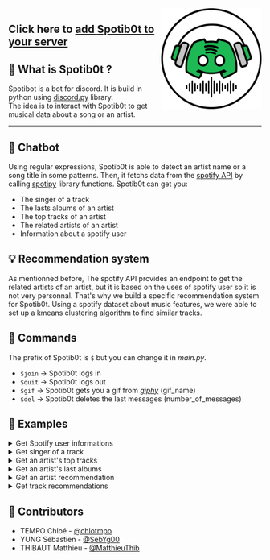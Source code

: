 <img src="https://github.com/MatthieuThib/Spotib0t/blob/main/Logos/Spotib0t_light.png?raw=true" width="200" align="right"/>

## Click here to [add **Spotib0t** to your server](https://discord.com/api/oauth2/authorize?client_id=950439738106597467&permissions=8&scope=bot)

## :musical_note: What is **Spotib0t** ?
Spotibot is a bot for discord. It is build in python using [discord.py](https://github.com/Rapptz/discord.py) library. <br>
The idea is to interact with Spotib0t to get musical data about a song or an artist.

<hr>

## :speech_balloon: Chatbot
Using regular expressions, Spotib0t is able to detect an artist name or a song title in some patterns. Then, it fetchs data from the [spotify API](https://developer.spotify.com/documentation/web-api/) by calling [spotipy](https://spotipy.readthedocs.io/en/2.19.0) library functions.
Spotib0t can get you:
- The singer of a track
- The lasts albums of an artist
- The top tracks of an artist
- The related artists of an artist
- Information about a spotify user
## :bulb: Recommendation system

As mentionned before, The spotify API provides an endpoint to get the related artists of an artist, but it is based on the uses of spotify user so it is not very personnal.
That's why we build a specific recommendation system for Spotib0t.
Using a spotify dataset about music features, we were able to set up a kmeans clustering algorithm to find similar tracks.

## :mag_right: Commands
The prefix of Spotib0t is ```$``` but you can change it in *main.py*.
+ ```$join``` -> Spotib0t logs in
+ ```$quit``` -> Spotib0t logs out
+ ```$gif``` -> Spotib0t gets you a gif from [*giphy*](https://giphy.com) (gif_name)
+ ```$del``` -> Spotib0t deletes the last messages (number_of_messages)

## :pushpin: Examples

<details>
<summary>Get Spotify user informations</summary>
You can get the followers of a spotify user just by tiping the username. The user can be an artist as well as a regular spotify user.
<p align="left">
<img src="https://github.com/MatthieuThib/Spotib0t/blob/main/Examples/EminemInformation.png" width="600" />
</p>
<br>
</details>

<details>
<summary>Get singer of a track</summary>
You can get the singer of a track just by asking to Spotib0t:
<p align="left">
<img src="https://github.com/MatthieuThib/Spotib0t/blob/main/Examples/KidCudiSangCudiZone.png" width="600" />
</p>  
<br>
</details>

<details>
<summary>Get an artist's top tracks</summary>
You can get the current top tracks of an artist by asking to Spotib0t:
<p align="left">
<img src="https://github.com/MatthieuThib/Spotib0t/blob/main/Examples/KidCudiTopTrack.png" width="600" />
</p>  
<br>
</details>

<details>
<summary>Get an artist's last albums</summary>
Spotib0t can get you the last albums of an artist:
<p align="left">
<img src="https://github.com/MatthieuThib/Spotib0t/blob/main/Examples/DaftPunkAlbums.png" width="600" />
</p>  
<br>
</details>


<details>
<summary>Get an artist recommendation</summary>
Using the spotify API related artists endpoint, Spotib0t can get you similar artists:
<p align="left">
<img src="https://github.com/MatthieuThib/Spotib0t/blob/main/Examples/DrakeSimilarArtists.png" width="600" />
</p>  
<br>
</details>

<details>
<summary>Get track recommendations</summary>
With a kmeans clustering on a spotify dataset, Spotib0t can get you similar tracks:
<p align="left">
<img src="https://github.com/MatthieuThib/Spotib0t/blob/main/Examples/CudiZoneSimilarTracks.png" width="600" />
</p>  
<br>
</details>

## :clap: Contributors
+ TEMPO Chloé - [@chlotmpo](https://github.com/chlotmpo)
+ YUNG Sébastien - [@SebYg00](https://github.com/SebYg00)
+ THIBAUT Matthieu - [@MatthieuThib](https://github.com/MatthieuThib)
